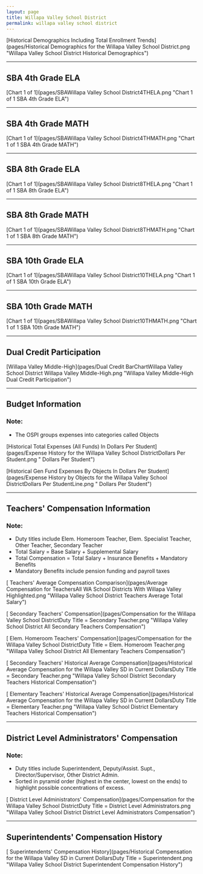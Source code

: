 ```yaml
---
layout: page
title: Willapa Valley School District
permalink: willapa valley school district
---
```



[Historical Demographics Including Total Enrollment Trends](pages/Historical Demographics for the Willapa Valley School District.png "Willapa Valley School District Historical Demographics")

___

## SBA 4th Grade ELA

[Chart 1 of 1](pages/SBAWillapa Valley School District4THELA.png "Chart 1 of 1 SBA 4th Grade ELA")


___

## SBA 4th Grade MATH

[Chart 1 of 1](pages/SBAWillapa Valley School District4THMATH.png "Chart 1 of 1 SBA 4th Grade MATH")


___

## SBA 8th Grade ELA

[Chart 1 of 1](pages/SBAWillapa Valley School District8THELA.png "Chart 1 of 1 SBA 8th Grade ELA")


___

## SBA 8th Grade MATH

[Chart 1 of 1](pages/SBAWillapa Valley School District8THMATH.png "Chart 1 of 1 SBA 8th Grade MATH")


___

## SBA 10th Grade ELA

[Chart 1 of 1](pages/SBAWillapa Valley School District10THELA.png "Chart 1 of 1 SBA 10th Grade ELA")


___

## SBA 10th Grade MATH

[Chart 1 of 1](pages/SBAWillapa Valley School District10THMATH.png "Chart 1 of 1 SBA 10th Grade MATH")


___

## Dual Credit Participation

[Willapa Valley Middle-High](pages/Dual Credit BarChartWillapa Valley School District Willapa Valley Middle-High.png "Willapa Valley Middle-High Dual Credit Participation")


___

## Budget Information
### Note:
- The OSPI groups expenses into categories called Objects

[Historical Total Expenses (All Funds) In Dollars Per Student](pages/Expense History for the Willapa Valley School DistrictDollars Per Student.png " Dollars Per Student")

[Historical Gen Fund Expenses By Objects In Dollars Per Student](pages/Expense History by Objects for the Willapa Valley School DistrictDollars Per StudentLine.png " Dollars Per Student")


___

## Teachers' Compensation Information
### Note:
- Duty titles include Elem. Homeroom Teacher, Elem. Specialist Teacher, Other Teacher, Secondary Teacher
- Total Salary = Base Salary + Supplemental Salary
- Total Compensation = Total Salary + Insurance Benefits + Mandatory Benefits
- Mandatory Benefits include pension funding and payroll taxes

[ Teachers' Average Compensation Comparison](pages/Average Compensation for TeachersAll WA School Districts With Willapa Valley Highlighted.png "Willapa Valley School District Teachers Average Total Salary")

[ Secondary Teachers' Compensation](pages/Compensation for the Willapa Valley School DistrictDuty Title = Secondary Teacher.png "Willapa Valley School District All Secondary Teachers Compensation")

[ Elem. Homeroom Teachers' Compensation](pages/Compensation for the Willapa Valley School DistrictDuty Title = Elem. Homeroom Teacher.png "Willapa Valley School District All Elementary Teachers Compensation")

[ Secondary Teachers' Historical Average Compensation](pages/Historical Average Compensation for the Willapa Valley SD in Current DollarsDuty Title = Secondary Teacher.png "Willapa Valley School District Secondary Teachers Historical Compensation")

[ Elementary Teachers' Historical Average Compensation](pages/Historical Average Compensation for the Willapa Valley SD in Current DollarsDuty Title = Elementary Teacher.png "Willapa Valley School District Elementary Teachers Historical Compensation")


___

## District Level Administrators' Compensation

### Note:
- Duty titles include Superintendent, Deputy/Assist. Supt., Director/Supervisor, Other District Admin.
- Sorted in pyramid order (highest in the center, lowest on the ends) to highlight possible concentrations of excess.

[ District Level Administrators' Compensation](pages/Compensation for the Willapa Valley School DistrictDuty Title = District Level Administrators.png "Willapa Valley School District District Level Administrators Compensation")


___

## Superintendents' Compensation History

[ Superintendents' Compensation History](pages/Historical Compensation for the Willapa Valley SD in Current DollarsDuty Title = Superintendent.png "Willapa Valley School District Superintendent Compensation History")

